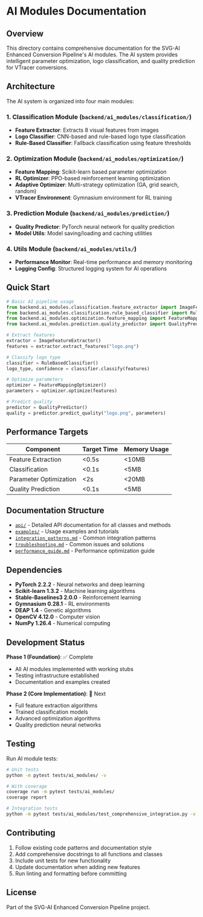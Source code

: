 # AI Modules Documentation

## Overview

This directory contains comprehensive documentation for the SVG-AI Enhanced Conversion Pipeline's AI modules. The AI system provides intelligent parameter optimization, logo classification, and quality prediction for VTracer conversions.

## Architecture

The AI system is organized into four main modules:

### 1. Classification Module (`backend/ai_modules/classification/`)
- **Feature Extractor**: Extracts 8 visual features from images
- **Logo Classifier**: CNN-based and rule-based logo type classification
- **Rule-Based Classifier**: Fallback classification using feature thresholds

### 2. Optimization Module (`backend/ai_modules/optimization/`)
- **Feature Mapping**: Scikit-learn based parameter optimization
- **RL Optimizer**: PPO-based reinforcement learning optimization
- **Adaptive Optimizer**: Multi-strategy optimization (GA, grid search, random)
- **VTracer Environment**: Gymnasium environment for RL training

### 3. Prediction Module (`backend/ai_modules/prediction/`)
- **Quality Predictor**: PyTorch neural network for quality prediction
- **Model Utils**: Model saving/loading and caching utilities

### 4. Utils Module (`backend/ai_modules/utils/`)
- **Performance Monitor**: Real-time performance and memory monitoring
- **Logging Config**: Structured logging system for AI operations

## Quick Start

```python
# Basic AI pipeline usage
from backend.ai_modules.classification.feature_extractor import ImageFeatureExtractor
from backend.ai_modules.classification.rule_based_classifier import RuleBasedClassifier
from backend.ai_modules.optimization.feature_mapping import FeatureMappingOptimizer
from backend.ai_modules.prediction.quality_predictor import QualityPredictor

# Extract features
extractor = ImageFeatureExtractor()
features = extractor.extract_features("logo.png")

# Classify logo type
classifier = RuleBasedClassifier()
logo_type, confidence = classifier.classify(features)

# Optimize parameters
optimizer = FeatureMappingOptimizer()
parameters = optimizer.optimize(features)

# Predict quality
predictor = QualityPredictor()
quality = predictor.predict_quality("logo.png", parameters)
```

## Performance Targets

| Component | Target Time | Memory Usage |
|-----------|-------------|--------------|
| Feature Extraction | <0.5s | <10MB |
| Classification | <0.1s | <5MB |
| Parameter Optimization | <2s | <20MB |
| Quality Prediction | <0.1s | <5MB |

## Documentation Structure

- [`api/`](api/README.md) - Detailed API documentation for all classes and methods
- [`examples/`](../examples/README.md) - Usage examples and tutorials
- [`integration_patterns.md`](integration_patterns.md) - Common integration patterns
- [`troubleshooting.md`](troubleshooting.md) - Common issues and solutions
- [`performance_guide.md`](performance_guide.md) - Performance optimization guide

## Dependencies

- **PyTorch 2.2.2** - Neural networks and deep learning
- **Scikit-learn 1.3.2** - Machine learning algorithms
- **Stable-Baselines3 2.0.0** - Reinforcement learning
- **Gymnasium 0.28.1** - RL environments
- **DEAP 1.4** - Genetic algorithms
- **OpenCV 4.12.0** - Computer vision
- **NumPy 1.26.4** - Numerical computing

## Development Status

**Phase 1 (Foundation)**: ✅ Complete
- All AI modules implemented with working stubs
- Testing infrastructure established
- Documentation and examples created

**Phase 2 (Core Implementation)**: 🔄 Next
- Full feature extraction algorithms
- Trained classification models
- Advanced optimization algorithms
- Quality prediction neural networks

## Testing

Run AI module tests:
```bash
# Unit tests
python -m pytest tests/ai_modules/ -v

# With coverage
coverage run -m pytest tests/ai_modules/
coverage report

# Integration tests
python -m pytest tests/ai_modules/test_comprehensive_integration.py -v
```

## Contributing

1. Follow existing code patterns and documentation style
2. Add comprehensive docstrings to all functions and classes
3. Include unit tests for new functionality
4. Update documentation when adding new features
5. Run linting and formatting before committing

## License

Part of the SVG-AI Enhanced Conversion Pipeline project.